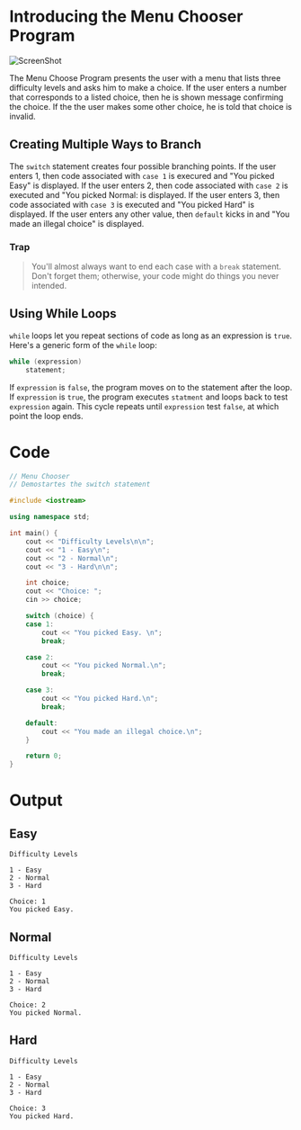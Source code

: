 # Introducing the Menu Chooser Program

![ScreenShot](../../web/Beginning_Cpp_Through_Game_Programming/Image_089.gif)

The Menu Choose Program presents the user with a menu that lists three difficulty levels and asks him to make a choice. If the user enters a number that corresponds to a listed choice, then he is shown message confirming the choice. If the the user makes some other choice, he is told that choice is invalid.

## Creating Multiple Ways to Branch

The `switch` statement creates four possible branching points. If the user enters 1, then code associated with `case 1` is execured and "You picked Easy" is displayed. If the user enters 2, then code associated with `case 2` is executed and "You picked Normal: is displayed. If the user enters 3, then code associated with `case 3` is executed and "You picked Hard" is displayed. If the user enters any other value, then `default` kicks in and "You made an illegal choice" is displayed.

### Trap
> You'll almost always want to end each case with a `break` statement. Don't forget them; otherwise, your code might do things you never intended.

## Using While Loops

`while` loops let you repeat sections of code as long as an expression is `true`. Here's a generic form of the `while` loop:

```cpp
while (expression)
    statement;
```

If `expression` is `false`, the program moves on to the statement after the loop. If `expression` is `true`, the program executes `statment` and loops back to test `expression` again. This cycle repeats until `expression` test `false`, at which point the loop ends.

# Code
```cpp
// Menu Chooser
// Demostartes the switch statement

#include <iostream>

using namespace std;

int main() {
	cout << "Difficulty Levels\n\n";
	cout << "1 - Easy\n";
	cout << "2 - Normal\n";
	cout << "3 - Hard\n\n";

	int choice;
	cout << "Choice: ";
	cin >> choice;

	switch (choice) {
	case 1: 
		cout << "You picked Easy. \n";
		break;

	case 2: 
		cout << "You picked Normal.\n";
		break;

	case 3: 
		cout << "You picked Hard.\n";
		break;

	default:
		cout << "You made an illegal choice.\n";
	}

	return 0;
}
```

# Output

## Easy
```
Difficulty Levels

1 - Easy
2 - Normal
3 - Hard

Choice: 1
You picked Easy.
```

## Normal
```
Difficulty Levels

1 - Easy
2 - Normal
3 - Hard

Choice: 2
You picked Normal.
```

## Hard
```
Difficulty Levels

1 - Easy
2 - Normal
3 - Hard

Choice: 3
You picked Hard.
```